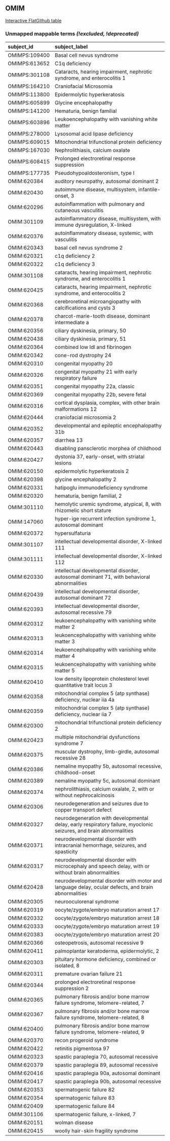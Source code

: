 ## OMIM
[Interactive FlatGithub table](https://flatgithub.com/monarch-initiative/mondo-ingest?filename=src/ontology/reports/omim_mapping_status.tsv)

### Unmapped mappable terms _(!excluded, !deprecated)_
| subject_id    | subject_label                                                                                                      |
|:--------------|:-------------------------------------------------------------------------------------------------------------------|
| OMIMPS:109400 | Basal cell nevus syndrome                                                                                          |
| OMIMPS:613652 | C1q deficiency                                                                                                     |
| OMIMPS:301108 | Cataracts, hearing impairment, nephrotic syndrome, and enterocolitis 1                                             |
| OMIMPS:164210 | Craniofacial Microsomia                                                                                            |
| OMIMPS:113800 | Epidermolytic hyperkeratosis                                                                                       |
| OMIMPS:605899 | Glycine encephalopathy                                                                                             |
| OMIMPS:141200 | Hematuria, benign familial                                                                                         |
| OMIMPS:603896 | Leukoencephalopathy with vanishing white matter                                                                    |
| OMIMPS:278000 | Lysosomal acid lipase deficiency                                                                                   |
| OMIMPS:609015 | Mitochondrial trifunctional protein deficiency                                                                     |
| OMIMPS:167030 | Nephrolithiasis, calcium oxalate                                                                                   |
| OMIMPS:608415 | Prolonged electroretinal response suppression                                                                      |
| OMIMPS:177735 | Pseudohypoaldosteronism, type I                                                                                    |
| OMIM:620384   | auditory neuropathy, autosomal dominant 2                                                                          |
| OMIM:620430   | autoimmune disease, multisystem, infantile-onset, 3                                                                |
| OMIM:620296   | autoinflammation with pulmonary and cutaneous vasculitis                                                           |
| OMIM:301109   | autoinflammatory disease, multisystem, with immune dysregulation, X-linked                                         |
| OMIM:620376   | autoinflammatory disease, systemic, with vasculitis                                                                |
| OMIM:620343   | basal cell nevus syndrome 2                                                                                        |
| OMIM:620321   | c1q deficiency 2                                                                                                   |
| OMIM:620322   | c1q deficiency 3                                                                                                   |
| OMIM:301108   | cataracts, hearing impairment, nephrotic syndrome, and enterocolitis 1                                             |
| OMIM:620425   | cataracts, hearing impairment, nephrotic syndrome, and enterocolitis 2                                             |
| OMIM:620368   | cerebroretinal microangiopathy with calcifications and cysts 3                                                     |
| OMIM:620378   | charcot-marie-tooth disease, dominant intermediate a                                                               |
| OMIM:620356   | ciliary dyskinesia, primary, 50                                                                                    |
| OMIM:620438   | ciliary dyskinesia, primary, 51                                                                                    |
| OMIM:620364   | combined low ldl and fibrinogen                                                                                    |
| OMIM:620342   | cone-rod dystrophy 24                                                                                              |
| OMIM:620310   | congenital myopathy 20                                                                                             |
| OMIM:620326   | congenital myopathy 21 with early respiratory failure                                                              |
| OMIM:620351   | congenital myopathy 22a, classic                                                                                   |
| OMIM:620369   | congenital myopathy 22b, severe fetal                                                                              |
| OMIM:620316   | cortical dysplasia, complex, with other brain malformations 12                                                     |
| OMIM:620444   | craniofacial microsomia 2                                                                                          |
| OMIM:620352   | developmental and epileptic encephalopathy 31b                                                                     |
| OMIM:620357   | diarrhea 13                                                                                                        |
| OMIM:620443   | disabling pansclerotic morphea of childhood                                                                        |
| OMIM:620427   | dystonia 37, early-onset, with striatal lesions                                                                    |
| OMIM:620150   | epidermolytic hyperkeratosis 2                                                                                     |
| OMIM:620398   | glycine encephalopathy 2                                                                                           |
| OMIM:620331   | hatipoglu immunodeficiency syndrome                                                                                |
| OMIM:620320   | hematuria, benign familial, 2                                                                                      |
| OMIM:301110   | hemolytic uremic syndrome, atypical, 8, with rhizomelic short stature                                              |
| OMIM:147060   | hyper-ige recurrent infection syndrome 1, autosomal dominant                                                       |
| OMIM:620372   | hypersulfaturia                                                                                                    |
| OMIM:301107   | intellectual developmental disorder, X-linked 111                                                                  |
| OMIM:301111   | intellectual developmental disorder, X-linked 112                                                                  |
| OMIM:620330   | intellectual developmental disorder, autosomal dominant 71, with behavioral abnormalities                          |
| OMIM:620439   | intellectual developmental disorder, autosomal dominant 72                                                         |
| OMIM:620393   | intellectual developmental disorder, autosomal recessive 79                                                        |
| OMIM:620312   | leukoencephalopathy with vanishing white matter 2                                                                  |
| OMIM:620313   | leukoencephalopathy with vanishing white matter 3                                                                  |
| OMIM:620314   | leukoencephalopathy with vanishing white matter 4                                                                  |
| OMIM:620315   | leukoencephalopathy with vanishing white matter 5                                                                  |
| OMIM:620410   | low density lipoprotein cholesterol level quantitative trait locus 3                                               |
| OMIM:620358   | mitochondrial complex 5 (atp synthase) deficiency, nuclear  iia 4a                                                 |
| OMIM:620359   | mitochondrial complex 5 (atp synthase) deficiency, nuclear  iia 7                                                  |
| OMIM:620300   | mitochondrial trifunctional protein deficiency 2                                                                   |
| OMIM:620423   | multiple mitochondrial dysfunctions syndrome 7                                                                     |
| OMIM:620375   | muscular dystrophy, limb-girdle, autosomal recessive 28                                                            |
| OMIM:620386   | nemaline myopathy 5b, autosomal recessive, childhood-onset                                                         |
| OMIM:620389   | nemaline myopathy 5c, autosomal dominant                                                                           |
| OMIM:620374   | nephrolithiasis, calcium oxalate, 2, with or without nephrocalcinosis                                              |
| OMIM:620306   | neurodegeneration and seizures due to copper transport defect                                                      |
| OMIM:620327   | neurodegeneration with developmental delay, early respiratory failure, myoclonic seizures, and brain abnormalities |
| OMIM:620371   | neurodevelopmental disorder with intracranial hemorrhage, seizures, and spasticity                                 |
| OMIM:620317   | neurodevelopmental disorder with microcephaly and speech delay, with or without brain abnormalities                |
| OMIM:620428   | neurodevelopmental disorder with motor and language delay, ocular defects, and brain abnormalities                 |
| OMIM:620305   | neurooculorenal syndrome                                                                                           |
| OMIM:620319   | oocyte/zygote/embryo maturation arrest 17                                                                          |
| OMIM:620332   | oocyte/zygote/embryo maturation arrest 18                                                                          |
| OMIM:620333   | oocyte/zygote/embryo maturation arrest 19                                                                          |
| OMIM:620383   | oocyte/zygote/embryo maturation arrest 20                                                                          |
| OMIM:620366   | osteopetrosis, autosomal recessive 9                                                                               |
| OMIM:620411   | palmoplantar keratoderma, epidermolytic, 2                                                                         |
| OMIM:620303   | pituitary hormone deficiency, combined or isolated, 8                                                              |
| OMIM:620311   | premature ovarian failure 21                                                                                       |
| OMIM:620344   | prolonged electroretinal response suppression 2                                                                    |
| OMIM:620365   | pulmonary fibrosis and/or bone marrow failure syndrome, telomere-related, 7                                        |
| OMIM:620367   | pulmonary fibrosis and/or bone marrow failure syndrome, telomere-related, 8                                        |
| OMIM:620400   | pulmonary fibrosis and/or bone marrow failure syndrome, telomere-related, 9                                        |
| OMIM:620370   | recon progeroid syndrome                                                                                           |
| OMIM:620422   | retinitis pigmentosa 97                                                                                            |
| OMIM:620323   | spastic paraplegia 70, autosomal recessive                                                                         |
| OMIM:620379   | spastic paraplegia 89, autosomal recessive                                                                         |
| OMIM:620416   | spastic paraplegia 90a, autosomal dominant                                                                         |
| OMIM:620417   | spastic paraplegia 90b, autosomal recessive                                                                        |
| OMIM:620353   | spermatogenic failure 82                                                                                           |
| OMIM:620354   | spermatogenic failure 83                                                                                           |
| OMIM:620409   | spermatogenic failure 84                                                                                           |
| OMIM:301106   | spermatogenic failure, x-linked, 7                                                                                 |
| OMIM:620151   | wolman disease                                                                                                     |
| OMIM:620415   | woolly hair-skin fragility syndrome                                                                                |